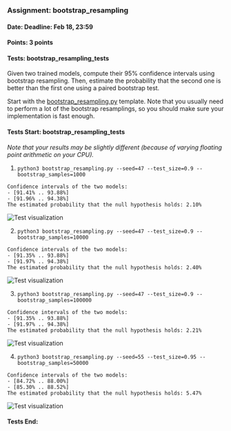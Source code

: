 ### Assignment: bootstrap_resampling
#### Date: Deadline: Feb 18, 23:59
#### Points: 3 points
#### Tests: bootstrap_resampling_tests

Given two trained models, compute their 95% confidence intervals using bootstrap
resampling. Then, estimate the probability that the second one is better than
the first one using a paired bootstrap test.

Start with the [bootstrap_resampling.py](https://github.com/ufal/npfl129/tree/past-2324/labs/12/bootstrap_resampling.py)
template. Note that you usually need to perform a lot of the bootstrap
resamplings, so you should make sure your implementation is fast enough.

#### Tests Start: bootstrap_resampling_tests
_Note that your results may be slightly different (because of varying floating point arithmetic on your CPU)._

1. `python3 bootstrap_resampling.py --seed=47 --test_size=0.9 --bootstrap_samples=1000`
```
Confidence intervals of the two models:
- [91.41% .. 93.88%]
- [91.96% .. 94.38%]
The estimated probability that the null hypothesis holds: 2.10%
```
![Test visualization](//ufal.mff.cuni.cz/~courses/npfl129/2324/tasks/figures/bootstrap_resampling_1.svgz)

2. `python3 bootstrap_resampling.py --seed=47 --test_size=0.9 --bootstrap_samples=10000`
```
Confidence intervals of the two models:
- [91.35% .. 93.88%]
- [91.97% .. 94.38%]
The estimated probability that the null hypothesis holds: 2.40%
```
![Test visualization](//ufal.mff.cuni.cz/~courses/npfl129/2324/tasks/figures/bootstrap_resampling_2.svgz)

3. `python3 bootstrap_resampling.py --seed=47 --test_size=0.9 --bootstrap_samples=100000`
```
Confidence intervals of the two models:
- [91.35% .. 93.88%]
- [91.97% .. 94.38%]
The estimated probability that the null hypothesis holds: 2.21%
```
![Test visualization](//ufal.mff.cuni.cz/~courses/npfl129/2324/tasks/figures/bootstrap_resampling_3.svgz)

4. `python3 bootstrap_resampling.py --seed=55 --test_size=0.95 --bootstrap_samples=50000`
```
Confidence intervals of the two models:
- [84.72% .. 88.00%]
- [85.30% .. 88.52%]
The estimated probability that the null hypothesis holds: 5.47%
```
![Test visualization](//ufal.mff.cuni.cz/~courses/npfl129/2324/tasks/figures/bootstrap_resampling_4.svgz)
#### Tests End:
